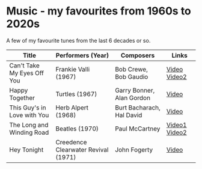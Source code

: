 # Music - my favourites from 1960s to 2020s

A few of my favourite tunes from the last 6 decades or so.

Title                       | Performers (Year)                   | Composers                 | Links
----------------------------|-------------------------------------|---------------------------|------
Can't Take My Eyes Off You  | Frankie Valli (1967)                | Bob Crewe, Bob Gaudio     | [Video](https://www.youtube.com/watch?v=NGFToiLtXro) [Video2](https://www.youtube.com/watch?v=RbnXASVV--M)
Happy Together              | Turtles (1967)                      | Garry Bonner, Alan Gordon | [Video](https://www.youtube.com/watch?v=mRCe5L1imxg)
This Guy's in Love with You | Herb Alpert (1968)                  | Burt Bacharach, Hal David | [Video](https://www.youtube.com/watch?v=o8ByJ1C0iR4)
The Long and Winding Road   | Beatles (1970)                      | Paul McCartney            | [Video1](https://www.youtube.com/watch?v=fR4HjTH_fTM) [Video2](https://www.youtube.com/watch?v=tjdf_w1JcSQ)
Hey Tonight                 | Creedence Clearwater Revival (1971) | John Fogerty              | [Video](https://www.youtube.com/watch?v=_UJduxHSqF8)

